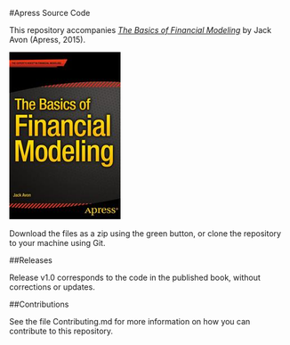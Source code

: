 #Apress Source Code

This repository accompanies [*The Basics of Financial Modeling*](http://www.apress.com/9781484208724) by Jack Avon (Apress, 2015).

![Cover image](9781484208724.jpg)

Download the files as a zip using the green button, or clone the repository to your machine using Git.

##Releases

Release v1.0 corresponds to the code in the published book, without corrections or updates.

##Contributions

See the file Contributing.md for more information on how you can contribute to this repository.
